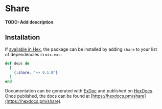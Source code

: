 # Share

**TODO: Add description**

## Installation

If [available in Hex](https://hex.pm/docs/publish), the package can be installed
by adding `share` to your list of dependencies in `mix.exs`:

```elixir
def deps do
  [
    {:share, "~> 0.1.0"}
  ]
end
```

Documentation can be generated with [ExDoc](https://github.com/elixir-lang/ex_doc)
and published on [HexDocs](https://hexdocs.pm). Once published, the docs can
be found at [https://hexdocs.pm/share](https://hexdocs.pm/share).

